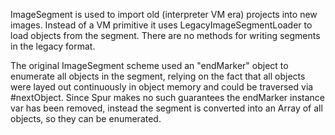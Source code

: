 ImageSegment is used to import old (interpreter VM era) projects into
new images. Instead of a VM primitive it uses LegacyImageSegmentLoader
to load objects from the segment. There are no methods for writing segments
 in the legacy format.

The original ImageSegment scheme used an "endMarker" object to enumerate
all objects in the segment, relying on the fact that all objects were layed out
continuously in object memory and could be traversed via #nextObject.
Since Spur makes no such guarantees the endMarker instance var has been
removed, instead the segment is converted into an Array of all objects,
so they can be enumerated.